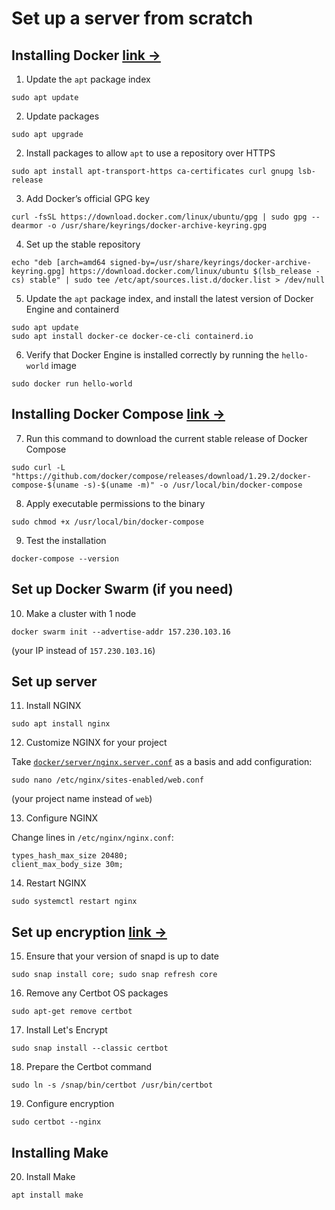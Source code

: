 # Set up a server from scratch
## Installing Docker [link →](https://docs.docker.com/engine/install/ubuntu/)
1. Update the ` apt ` package index
```
sudo apt update
```

2. Update packages
```
sudo apt upgrade
```

2. Install packages to allow ` apt ` to use a repository over HTTPS
```
sudo apt install apt-transport-https ca-certificates curl gnupg lsb-release
```

3. Add Docker’s official GPG key
```
curl -fsSL https://download.docker.com/linux/ubuntu/gpg | sudo gpg --dearmor -o /usr/share/keyrings/docker-archive-keyring.gpg
```

4. Set up the stable repository
```
echo "deb [arch=amd64 signed-by=/usr/share/keyrings/docker-archive-keyring.gpg] https://download.docker.com/linux/ubuntu $(lsb_release -cs) stable" | sudo tee /etc/apt/sources.list.d/docker.list > /dev/null
```

5. Update the ` apt ` package index, and install the latest version of Docker Engine and containerd
```
sudo apt update
sudo apt install docker-ce docker-ce-cli containerd.io
```

6. Verify that Docker Engine is installed correctly by running the ` hello-world ` image
```
sudo docker run hello-world
```

## Installing Docker Compose [link →](https://docs.docker.com/compose/install/)
7. Run this command to download the current stable release of Docker Compose
```
sudo curl -L "https://github.com/docker/compose/releases/download/1.29.2/docker-compose-$(uname -s)-$(uname -m)" -o /usr/local/bin/docker-compose
```

8. Apply executable permissions to the binary
```
sudo chmod +x /usr/local/bin/docker-compose
```

9. Test the installation
```
docker-compose --version
```

## Set up Docker Swarm (if you need)
10. Make a cluster with 1 node
```
docker swarm init --advertise-addr 157.230.103.16
```
(your IP instead of ` 157.230.103.16 `)

## Set up server
11. Install NGINX
```
sudo apt install nginx
```

12. Customize NGINX for your project

Take [`docker/server/nginx.server.conf`](docker/server/nginx.server.conf) as a basis and add configuration:
```
sudo nano /etc/nginx/sites-enabled/web.conf
```
(your project name instead of ` web `)

13. Configure NGINX

Change lines in ` /etc/nginx/nginx.conf `:
```
types_hash_max_size 20480;
client_max_body_size 30m;
```

14. Restart NGINX
```
sudo systemctl restart nginx
```

## Set up encryption [link →](https://certbot.eff.org/lets-encrypt/ubuntufocal-nginx)
15. Ensure that your version of snapd is up to date
```
sudo snap install core; sudo snap refresh core
```

16. Remove any Certbot OS packages
```
sudo apt-get remove certbot
```

17. Install Let's Encrypt
```
sudo snap install --classic certbot
```

18. Prepare the Certbot command
```
sudo ln -s /snap/bin/certbot /usr/bin/certbot
```

19. Configure encryption
```
sudo certbot --nginx
```

## Installing Make
20. Install Make
```
apt install make
```

